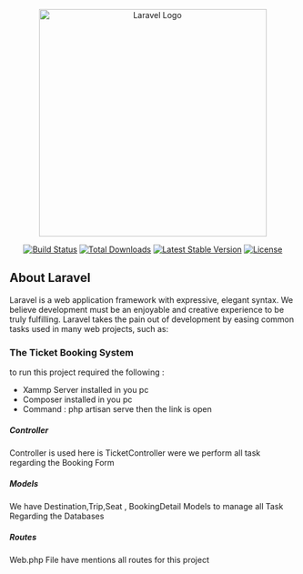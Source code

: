 <p align="center"><a href="https://laravel.com" target="_blank"><img src="https://raw.githubusercontent.com/laravel/art/master/logo-lockup/5%20SVG/2%20CMYK/1%20Full%20Color/laravel-logolockup-cmyk-red.svg" width="400" alt="Laravel Logo"></a></p>

<p align="center">
<a href="https://github.com/laravel/framework/actions"><img src="https://github.com/laravel/framework/workflows/tests/badge.svg" alt="Build Status"></a>
<a href="https://packagist.org/packages/laravel/framework"><img src="https://img.shields.io/packagist/dt/laravel/framework" alt="Total Downloads"></a>
<a href="https://packagist.org/packages/laravel/framework"><img src="https://img.shields.io/packagist/v/laravel/framework" alt="Latest Stable Version"></a>
<a href="https://packagist.org/packages/laravel/framework"><img src="https://img.shields.io/packagist/l/laravel/framework" alt="License"></a>
</p>

## About Laravel

Laravel is a web application framework with expressive, elegant syntax. We believe development must be an enjoyable and creative experience to be truly fulfilling. Laravel takes the pain out of development by easing common tasks used in many web projects, such as:

<h3>The Ticket Booking System</h3>
<p>to run this project  required the following :</p>
<ul>
    <Li>Xammp Server  installed in you pc</Li>
    <li>Composer   installed in you pc</li>
    <li> Command : php artisan serve then the link is open </li>
                            
    
</ul>
<h5>Controller</h5>
<P>Controller is used here is TicketController were we perform all task regarding the Booking Form</P>
<h5>Models</h5>
<p>We have Destination,Trip,Seat , BookingDetail Models to manage all Task Regarding the Databases</p>
<h5>Routes</h5>
<p>Web.php File have mentions all routes for this project</p>





